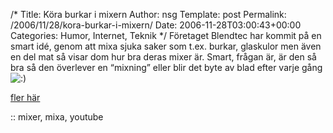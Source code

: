/*
 Title: Köra burkar i mixern
 Author: nsg
 Template: post
 Permalink: /2006/11/28/kora-burkar-i-mixern/
 Date: 2006-11-28T03:00:43+00:00
 Categories: Humor, Internet, Teknik
*/
Företaget Blendtec har kommit på en smart idé, genom att mixa sjuka saker som t.ex. burkar, glaskulor men även en del mat så visar dom hur bra deras mixer är. Smart, frågan är, är den så bra så den överlever en &#8220;mixning&#8221; eller blir det byte av blad efter varje gång <img src="http://nsg.cc/wp-includes/images/smilies/icon_smile.gif" alt=":)" class="wp-smiley" /> 



[fler här][1]

:: mixer, mixa, youtube

<small></small>

 [1]: http://www.youtube.com/profile?user=Blendtec